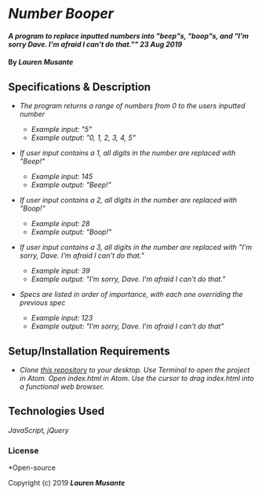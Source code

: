 # _Number Booper_

#### _A program to replace inputted numbers into "beep"s, "boop"s, and "I'm sorry Dave. I'm afraid I can't do that."" 23 Aug 2019_

#### By _**Lauren Musante**_

## Specifications & Description

* _The program returns a range of numbers from 0 to the users inputted number_
  * _Example input: "5"_
  * _Example output: "0, 1, 2, 3, 4, 5"_

* _If user input contains a 1, all digits in the number are replaced with "Beep!"_
  * _Example input: 145_
  * _Example output: "Beep!"_

* _If user input contains a 2, all digits in the number are replaced with "Boop!"_
  * _Example input: 28_
  * _Example output: "Boop!"_

* _If user input contains a 3, all digits  in the number are replaced with "I'm sorry, Dave. I'm afraid I can't do that."_
  * _Example input: 39_
  * _Example output: "I'm sorry, Dave. I'm afraid I can't do that."_

* _Specs are listed in order of importance, with each one overriding the previous spec_
  * _Example input: 123_
  * _Example output: "I'm sorry, Dave. I'm afraid I can't do that"_

## Setup/Installation Requirements

* _Clone [this repository](https://github.com/LaurenMusante/Booper) to your desktop. Use Terminal to open the project in Atom. Open index.html in Atom. Use the cursor to drag index.html into a functional web browser._


## Technologies Used

_JavaScript, jQuery_

### License

*Open-source

Copyright (c) 2019 **_Lauren Musante_**
